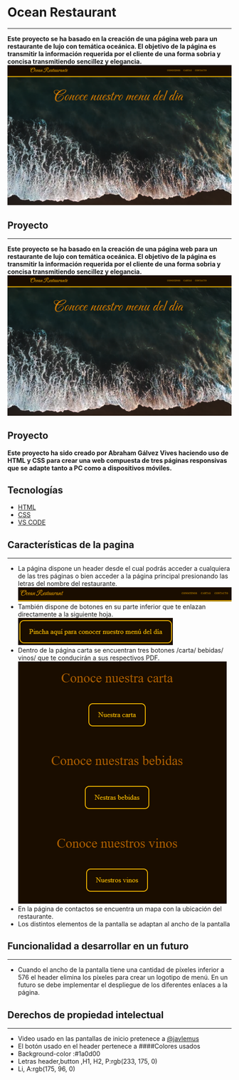 # Ocean Restaurant
***
__Este proyecto se ha basado en la creación de una página web para un restaurante de lujo con temática oceánica. El objetivo de la página es transmitir la información requerida por el cliente de una forma sobria y concisa transmitiendo sencillez y elegancia.__
![Foto de la pantalla principal](./img/Captura.png)
## Proyecto
***
__Este proyecto se ha basado en la creación de una página web para un restaurante de lujo con temática oceánica. El objetivo de la página es transmitir la información requerida por el cliente de una forma sobria y concisa transmitiendo sencillez y elegancia.__
![Foto de la pantalla principal](./img/captura.png)
## Proyecto
__Este proyecto ha sido creado por Abraham Gálvez Vives haciendo uso de HTML y CSS para crear una web compuesta de tres páginas responsivas que se adapte tanto a PC como a dispositivos móviles.__
## Tecnologías
* [HTML](https://es.wikipedia.org/wiki/HTML)
* [CSS](https://es.wikipedia.org/wiki/CSS)
* [VS CODE](https://es.wikipedia.org/wiki/Visual_Studio_Code)
## Características de la pagina
***

* La página dispone un header desde el cual podrás acceder a cualquiera de las tres páginas o bien acceder a la página principal presionando las letras del nombre del restaurante.
![](./img/header.png)
* También dispone de botones en su parte inferior que te enlazan directamente a la siguiente hoja.
![](./img/boton.png)
* Dentro de la página carta se encuentran tres botones /carta/ bebidas/ vinos/ que te conducirán a sus respectivos PDF.
![](./img/botones.png)
* En la página de contactos se encuentra un mapa con la ubicación del restaurante.
* Los distintos elementos de la pantalla se adaptan al ancho de la pantalla
## Funcionalidad a desarrollar en un futuro
***
* Cuando el ancho de la pantalla tiene una cantidad de píxeles inferior a 576 el header elimina los píxeles para crear un logotipo de menú. En un futuro se debe implementar el despliegue de los diferentes enlaces a la página. 
## Derechos de propiedad intelectual
***
* Video usado en las pantallas de inicio pretenece a [@javlemus](https://pixabay.com/es/videos/mar-oceano-onda-playa-azul-24216/)
* El botón usado en el header pertenece a[](https://iconos8.es/icons/set/menu)
####Colores usados
* Background-color :#1a0d00
* Letras header,button ,H1, H2, P:rgb(233, 175, 0)
* Li, A:rgb(175, 96, 0)